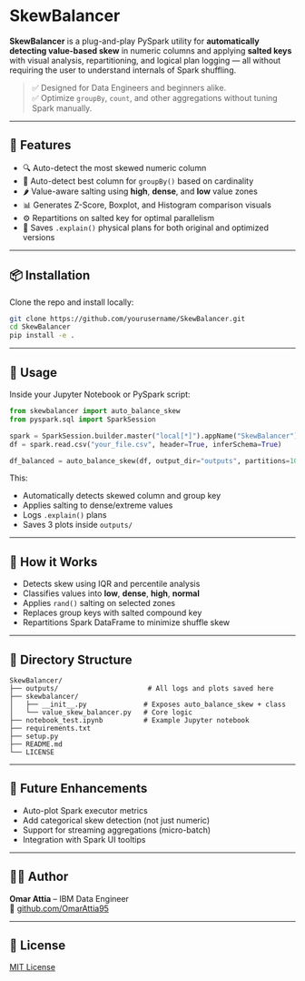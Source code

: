# SkewBalancer

**SkewBalancer** is a plug-and-play PySpark utility for **automatically detecting value-based skew** in numeric columns and applying **salted keys** with visual analysis, repartitioning, and logical plan logging — all without requiring the user to understand internals of Spark shuffling.

> ✅ Designed for Data Engineers and beginners alike.  
> ✅ Optimize `groupBy`, `count`, and other aggregations without tuning Spark manually.

---

## 🚀 Features

- 🔍 Auto-detect the most skewed numeric column
- 🧠 Auto-detect best column for `groupBy()` based on cardinality
- 🌶️ Value-aware salting using **high**, **dense**, and **low** value zones
- 📊 Generates Z-Score, Boxplot, and Histogram comparison visuals
- ⚙️ Repartitions on salted key for optimal parallelism
- 🧾 Saves `.explain()` physical plans for both original and optimized versions

---

## 📦 Installation

Clone the repo and install locally:

```bash
git clone https://github.com/yourusername/SkewBalancer.git
cd SkewBalancer
pip install -e .
```

---

## 🧪 Usage

Inside your Jupyter Notebook or PySpark script:

```python
from skewbalancer import auto_balance_skew
from pyspark.sql import SparkSession

spark = SparkSession.builder.master("local[*]").appName("SkewBalancer").getOrCreate()
df = spark.read.csv("your_file.csv", header=True, inferSchema=True)

df_balanced = auto_balance_skew(df, output_dir="outputs", partitions=10, verbose=True)
```

This:
- Automatically detects skewed column and group key
- Applies salting to dense/extreme values
- Logs `.explain()` plans
- Saves 3 plots inside `outputs/`

---

## 🧠 How it Works

- Detects skew using IQR and percentile analysis
- Classifies values into **low**, **dense**, **high**, **normal**
- Applies `rand()` salting on selected zones
- Replaces group keys with salted compound key
- Repartitions Spark DataFrame to minimize shuffle skew

---

## 📂 Directory Structure

```
SkewBalancer/
├── outputs/                      # All logs and plots saved here
├── skewbalancer/
│   ├── __init__.py              # Exposes auto_balance_skew + class
│   └── value_skew_balancer.py   # Core logic
├── notebook_test.ipynb          # Example Jupyter notebook
├── requirements.txt
├── setup.py
├── README.md
└── LICENSE
```

---

## 🔮 Future Enhancements

- Auto-plot Spark executor metrics
- Add categorical skew detection (not just numeric)
- Support for streaming aggregations (micro-batch)
- Integration with Spark UI tooltips

---

## 👨‍💻 Author

**Omar Attia** – IBM Data Engineer  
🔗 [github.com/OmarAttia95](https://github.com/omattia)

---

## 🪪 License

[MIT License](LICENSE)